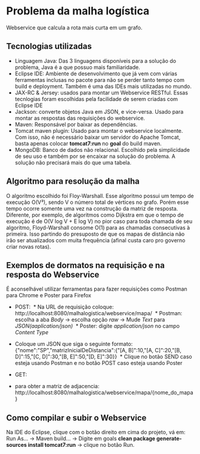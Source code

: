 
# Problema da malha logística
 
 Webservice que calcula a rota mais curta em um grafo.
 
## Tecnologias utilizadas
 
 * Linguagem Java: Das 3 linguagens disponíveis para a solução do problema, Java é a que possuo mais familiaridade.
 * Eclipse IDE: Ambiente de desenvolvimento que já vem com várias ferramentas inclusas no pacote para não se perder tanto tempo com build e deployment. Também é uma das IDEs mais utilizadas no mundo.
 * JAX-RC & Jersey: usados para montar um Webservice RESTful. Essas tecnlogias foram escolhidas pela facilidade de serem criadas com Eclipse IDE
 * Jackson: converte objetos Java em JSON, e vice-versa. Usado para montar as respostas das requisições do webservice.
 * Maven: Responsável por baixar as dependências.
 * Tomcat maven plugin: Usado para montar o webservice localmente. Com isso, não é necessário baixar um servidor do Apache Tomcat, basta apenas colocar **tomcat7:run** no **goal** do build maven.
 * MongoDB: Banco de dados não relacional. Escolhido pela simplicidade de seu uso e também por se encaixar na solução do problema. A solução não precisará mais do que uma tabela.
 
## Algoritmo para resolução da malha
 
 O algoritmo escolhido foi Floy-Warshall. Esse algoritmo possui um tempo de execução O(V³), sendo V o número total de vértices no grafo. Porém esse tempo ocorre somente uma vez na construção da matriz de resposta.
 Diferente, por exemplo, de algoritmos como Dijkstra em que o tempo de execução é de  O(V log V + E log V) no pior caso para toda chamada de seu algoritmo, Floyd-Warshall consome O(1) para as chamadas consecutivas à primeira. Isso partindo do presuposto de que os mapas de distância não irão ser atualizados com muita frequência (afinal custa caro pro governo criar novas rotas).
 
## Exemplos de dormatos na requisição e na resposta do Webservice
 É aconselhável utilizar ferramentas para fazer requisições como Postman para Chrome e Poster para Firefox
 
 * POST: 
  * Na URL de requisição coloque: http://localhost:8080/malhalogistica/webservice/mapa/
  * Postman: escolha a aba *Body* -> escolha opção *raw* -> Mude *Text* para *JSON(aaplication/json)* 
  * Poster: digite *application/json* no campo *Content Type*
  * Coloque um JSON que siga o seguinte formato: {"nome":"SP","matrizInicialDeDistancia":{"[A, B]":10,"[A, C]":20,"[B, D]":15,"[C, D]":30,"[B, E]":50,"[D, E]":30}}
  * Clique no botão SEND caso esteja usando Postman e no botão POST caso esteja usando Poster
 
 * GET: 
  * para obter a matriz de adjacencia: http://localhost:8080/malhalogistica/webservice/mapa/{nome_do_mapa}
 
## Como compilar e subir o Webservice
 
 Na IDE do Eclipse, clique com o botão direito em cima do projeto, vá em: Run As... -> Maven build... -> Digite em goals **clean package generate-sources install tomcat7:run** -> clique no botão Run.
